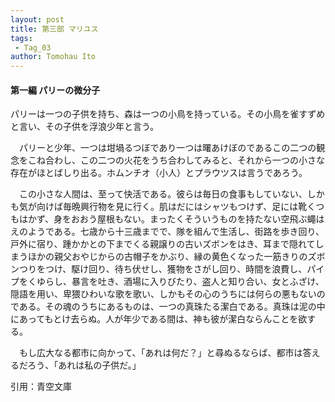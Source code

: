 ```yaml
---
layout: post
title: 第三部 マリユス
tags:
 - Tag_03
author: Tomohau Ito
---
```


#### 第一編 パリーの微分子  

  パリーは一つの子供を持ち、森は一つの小鳥を持っている。その小鳥を雀すずめと言い、その子供を浮浪少年と言う。  

　パリーと少年、一つは坩堝るつぼであり一つは曙あけぼのであるこの二つの観念をこね合わし、この二つの火花をうち合わしてみると、それから一つの小さな存在がほとばしり出る。ホムンチオ（小人）とプラウツスは言うであろう。  

　この小さな人間は、至って快活である。彼らは毎日の食事もしていない、しかも気が向けば毎晩興行物を見に行く。肌はだにはシャツもつけず、足には靴くつもはかず、身をおおう屋根もない。まったくそういうものを持たない空飛ぶ蠅はえのようである。七歳から十三歳までで、隊を組んで生活し、街路を歩き回り、戸外に宿り、踵かかとの下までくる親譲りの古いズボンをはき、耳まで隠れてしまうほかの親父おやじからの古帽子をかぶり、縁の黄色くなった一筋きりのズボンつりをつけ、駆け回り、待ち伏せし、獲物をさがし回り、時間を浪費し、パイプをくゆらし、暴言を吐き、酒場に入りびたり、盗人と知り合い、女とふざけ、隠語を用い、卑猥ひわいな歌を歌い、しかもその心のうちには何らの悪もないのである。その魂のうちにあるものは、一つの真珠たる潔白である。真珠は泥の中にあってもとけ去らぬ。人が年少である間は、神も彼が潔白ならんことを欲する。  

　もし広大なる都市に向かって、「あれは何だ？」と尋ぬるならば、都市は答えるだろう、「あれは私の子供だ。」  

引用：青空文庫
